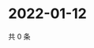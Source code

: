 # 2022-01-12

共 0 条

<!-- BEGIN WEIBO -->
<!-- 最后更新时间 Wed Jan 12 2022 04:09:22 GMT+0800 (China Standard Time) -->

<!-- END WEIBO -->
